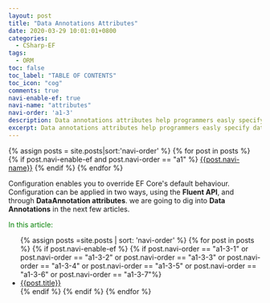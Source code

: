 ```yaml
---
layout: post
title: "Data Annotations Attributes"
date: 2020-03-29 10:01:01+0800
categories:
  - CSharp-EF
tags:
  - ORM
toc: false
toc_label: "TABLE OF CONTENTS"
toc_icon: "cog"
comments: true
navi-enable-ef: true
navi-name: "attributes"
navi-order: 'a1-3'
description: Data annotations attributes help programmers easly specify database-related information.
excerpt: Data annotations attributes help programmers easly specify database-related information.
---
```

<!--navigation bar-->
<div class='navi-link-container'>
  {% assign posts = site.posts|sort:'navi-order' %}
  {% for post in posts %}
    {% if post.navi-enable-ef and 
          post.navi-order == "a1" %}
        <a href="{{ site.baseurl }}{{ post.url }}" class='navi-link'>{{post.navi-name}}</a>
    {% endif %}
  {% endfor %}
<a class='navi-link'></a></div>
<!--navigation bar-->

Configuration enables you to override EF Core's default behaviour. Configuration can be applied in two ways, using the **Fluent API**, and through **DataAnnotation attributes**.  we are going to dig into **Data Annotations** in the next few articles.

<!--items-->
<div>
<span style="color: green;">In this article:</span>
<ul>
  {% assign posts =site.posts | sort: 'navi-order' %}
  {% for post in posts %}
    {% if post.navi-enable-ef %}
      {% if post.navi-order == "a1-3-1" or
            post.navi-order == "a1-3-2" or 
            post.navi-order == "a1-3-3" or 
            post.navi-order == "a1-3-4" or
            post.navi-order == "a1-3-5" or 
            post.navi-order == "a1-3-6" or 
            post.navi-order == "a1-3-7"%}
                <li><a href="{{ site.baseurl }}{{ post.url }}" class="item-link">{{post.title}}</a></li>
      {% endif %}
    {% endif %}
  {% endfor %}
</ul>
</div>
<!--items-->